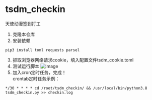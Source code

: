 # tsdm_checkin
天使动漫签到打工
1. 克隆本仓库
2. 安装依赖
```shell
pip3 install toml requests parsel
```
3. 抓取浏览器网络请求cookie，填入配置文件tsdm_cookie.toml
4. 测试运行脚本
![image](https://user-images.githubusercontent.com/62014410/147519880-69da9863-4007-440d-933f-266c8aed64db.png)
6. 加入cron定时任务，完成！  
crontab定时任务示例：
```
*/30 * * * * cd /root/tsdm_checkin/ && /usr/local/bin/python3.8 tsdm_checkin.py >> checkin.log
```
